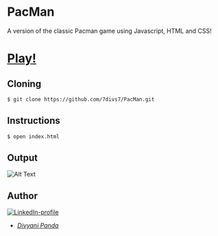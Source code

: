 # PacMan
A version of the classic Pacman game using Javascript, HTML and CSS!

# [Play!](https://7divs7.github.io/PacMan/.)


## Cloning
```bash
$ git clone https://github.com/7divs7/PacMan.git
```

## Instructions
```bash
$ open index.html
```

## Output
![Alt Text]()

## Author
[![LinkedIn-profile](https://img.shields.io/badge/LinkedIn-Profile-teal.svg)](https://www.linkedin.com/in/divyani-panda-5a8345194/)
* [*Divyani Panda*](https://github.com/7divs7)
